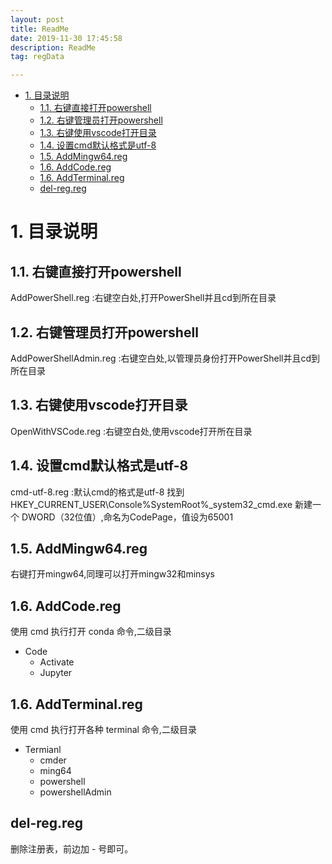 ```yaml
---
layout: post
title: ReadMe
date: 2019-11-30 17:45:58
description: ReadMe
tag: regData

---
```

- [1. 目录说明](#1-目录说明)
  - [1.1. 右键直接打开powershell](#11-右键直接打开powershell)
  - [1.2. 右键管理员打开powershell](#12-右键管理员打开powershell)
  - [1.3. 右键使用vscode打开目录](#13-右键使用vscode打开目录)
  - [1.4. 设置cmd默认格式是utf-8](#14-设置cmd默认格式是utf-8)
  - [1.5. AddMingw64.reg](#15-addmingw64reg)
  - [1.6. AddCode.reg](#16-addcodereg)
  - [1.6. AddTerminal.reg](#16-addterminalreg)
  - [del-reg.reg](#del-regreg)

# 1. 目录说明

## 1.1. 右键直接打开powershell

AddPowerShell.reg :右键空白处,打开PowerShell并且cd到所在目录

## 1.2. 右键管理员打开powershell

AddPowerShellAdmin.reg :右键空白处,以管理员身份打开PowerShell并且cd到所在目录

## 1.3. 右键使用vscode打开目录

OpenWithVSCode.reg :右键空白处,使用vscode打开所在目录

## 1.4. 设置cmd默认格式是utf-8

cmd-utf-8.reg :默认cmd的格式是utf-8
找到HKEY_CURRENT_USER\Console\%SystemRoot%_system32_cmd.exe
新建一个 DWORD（32位值）,命名为CodePage，值设为65001

## 1.5. AddMingw64.reg

右键打开mingw64,同理可以打开mingw32和minsys

## 1.6. AddCode.reg

使用 cmd 执行打开 conda 命令,二级目录

- Code
  - Activate
  - Jupyter

## 1.6. AddTerminal.reg

使用 cmd 执行打开各种 terminal 命令,二级目录

- Termianl
  - cmder
  - ming64
  - powershell
  - powershellAdmin

## del-reg.reg

删除注册表，前边加 - 号即可。

